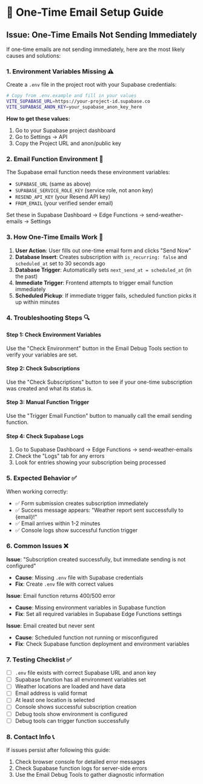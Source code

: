 # 🔧 One-Time Email Setup Guide

## Issue: One-Time Emails Not Sending Immediately

If one-time emails are not sending immediately, here are the most likely causes and solutions:

### 1. **Environment Variables Missing** ⚠️

Create a `.env` file in the project root with your Supabase credentials:

```bash
# Copy from .env.example and fill in your values
VITE_SUPABASE_URL=https://your-project-id.supabase.co
VITE_SUPABASE_ANON_KEY=your_supabase_anon_key_here
```

**How to get these values:**
1. Go to your Supabase project dashboard
2. Go to Settings → API
3. Copy the Project URL and anon/public key

### 2. **Email Function Environment** 🔧

The Supabase email function needs these environment variables:
- `SUPABASE_URL` (same as above)
- `SUPABASE_SERVICE_ROLE_KEY` (service role, not anon key)
- `RESEND_API_KEY` (your Resend API key)
- `FROM_EMAIL` (your verified sender email)

Set these in Supabase Dashboard → Edge Functions → send-weather-emails → Settings

### 3. **How One-Time Emails Work** 📧

1. **User Action**: User fills out one-time email form and clicks "Send Now"
2. **Database Insert**: Creates subscription with `is_recurring: false` and `scheduled_at` set to 30 seconds ago
3. **Database Trigger**: Automatically sets `next_send_at = scheduled_at` (in the past)
4. **Immediate Trigger**: Frontend attempts to trigger email function immediately
5. **Scheduled Pickup**: If immediate trigger fails, scheduled function picks it up within minutes

### 4. **Troubleshooting Steps** 🔍

#### Step 1: Check Environment Variables
Use the "Check Environment" button in the Email Debug Tools section to verify your variables are set.

#### Step 2: Check Subscriptions
Use the "Check Subscriptions" button to see if your one-time subscription was created and what its status is.

#### Step 3: Manual Function Trigger
Use the "Trigger Email Function" button to manually call the email sending function.

#### Step 4: Check Supabase Logs
1. Go to Supabase Dashboard → Edge Functions → send-weather-emails
2. Check the "Logs" tab for any errors
3. Look for entries showing your subscription being processed

### 5. **Expected Behavior** ✅

When working correctly:
- ✅ Form submission creates subscription immediately
- ✅ Success message appears: "Weather report sent successfully to {email}!"
- ✅ Email arrives within 1-2 minutes
- ✅ Console logs show successful function trigger

### 6. **Common Issues** ❌

**Issue**: "Subscription created successfully, but immediate sending is not configured"
- **Cause**: Missing `.env` file with Supabase credentials
- **Fix**: Create `.env` file with correct values

**Issue**: Email function returns 400/500 error
- **Cause**: Missing environment variables in Supabase function
- **Fix**: Set all required variables in Supabase Edge Functions settings

**Issue**: Email created but never sent
- **Cause**: Scheduled function not running or misconfigured
- **Fix**: Check Supabase function deployment and environment variables

### 7. **Testing Checklist** ✅

- [ ] `.env` file exists with correct Supabase URL and anon key
- [ ] Supabase function has all environment variables set
- [ ] Weather locations are loaded and have data
- [ ] Email address is valid format
- [ ] At least one location is selected
- [ ] Console shows successful subscription creation
- [ ] Debug tools show environment is configured
- [ ] Debug tools can trigger function successfully

### 8. **Contact Info** 📞

If issues persist after following this guide:
1. Check browser console for detailed error messages
2. Check Supabase function logs for server-side errors
3. Use the Email Debug Tools to gather diagnostic information